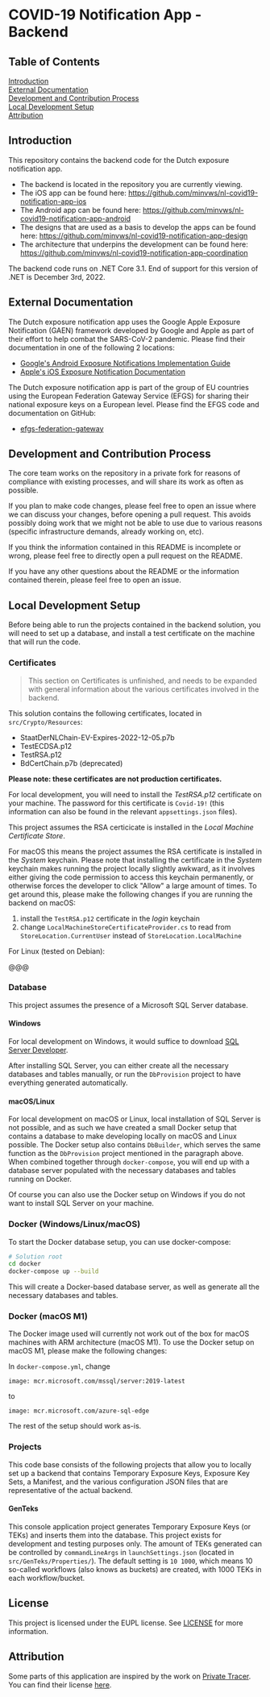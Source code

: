 # COVID-19 Notification App - Backend

## Table of Contents
[Introduction](#introduction)<br>
[External Documentation](#external-documentation)<br>
[Development and Contribution Process](#development-and-contribution-process)<br>
[Local Development Setup](#local-development-setup)<br>
[Attribution](#attribution)<br>

## Introduction

This repository contains the backend code for the Dutch exposure notification app.

* The backend is located in the repository you are currently viewing.
* The iOS app can be found here: https://github.com/minvws/nl-covid19-notification-app-ios
* The Android app can be found here: https://github.com/minvws/nl-covid19-notification-app-android
* The designs that are used as a basis to develop the apps can be found here: https://github.com/minvws/nl-covid19-notification-app-design
* The architecture that underpins the development can be found here: https://github.com/minvws/nl-covid19-notification-app-coordination

The backend code runs on .NET Core 3.1. End of support for this version of .NET is December 3rd, 2022.

## External Documentation
The Dutch exposure notification app uses the Google Apple Exposure Notification (GAEN) framework developed by Google and Apple as part of their effort to help combat the SARS-CoV-2 pandemic. Please find their documentation in one of the following 2 locations:

* [Google's Android Exposure Notifications Implementation Guide](https://developers.google.com/android/exposure-notifications/implementation-guide)
* [Apple's iOS Exposure Notification Documentation](https://developer.apple.com/documentation/exposurenotification)

The Dutch exposure notification app is part of the group of EU countries using the European Federation Gateway Service (EFGS) for sharing their national exposure keys on a European level. Please find the EFGS code and documentation on GitHub:

* [efgs-federation-gateway](https://github.com/eu-federation-gateway-service/efgs-federation-gateway)

## Development and Contribution Process

The core team works on the repository in a private fork for reasons of compliance with existing processes, and will share its work as often as possible.

If you plan to make code changes, please feel free to open an issue where we can discuss your changes, before opening a pull request. This avoids possibly doing work that we might not be able to use due to various reasons (specific infrastructure demands, already working on, etc).

If you think the information contained in this README is incomplete or wrong, please feel free to directly open a pull request on the README.

If you have any other questions about the README or the information contained therein, please feel free to open an issue.

## Local Development Setup
Before being able to run the projects contained in the backend solution, you will need to set up a database, and install a test certificate on the machine that will run the code.

### Certificates

> This section on Certificates is unfinished, and needs to be expanded with general information about the various certificates involved in the backend.

This solution contains the following certificates, located in `src/Crypto/Resources`:
- StaatDerNLChain-EV-Expires-2022-12-05.p7b
- TestECDSA.p12
- TestRSA.p12
- BdCertChain.p7b (deprecated)

**Please note: these certificates are not production certificates.**

For local development, you will need to install the *TestRSA.p12* certificate on your machine. The password for this certificate is `Covid-19!` (this information can also be found in the relevant `appsettings.json` files).

This project assumes the RSA certicicate is installed in the *Local Machine Certificate Store*.

For macOS this means the project assumes the RSA certificate is installed in the *System* keychain. Please note that installing the certificate in the *System* keychain makes running the project locally slightly awkward, as it involves either giving the code permission to access this keychain permanently, or otherwise forces the developer to click "Allow" a large amount of times. To get around this, please make the following changes if you are running the backend on macOS:

1. install the `TestRSA.p12` certificate in the *login* keychain
2. change `LocalMachineStoreCertificateProvider.cs` to read from
`StoreLocation.CurrentUser` instead of `StoreLocation.LocalMachine`

For Linux (tested on Debian):

@@@

### Database
This project assumes the presence of a Microsoft SQL Server database.

#### Windows
For local development on Windows, it would suffice to download [SQL Server Developer](https://www.microsoft.com/nl-nl/sql-server/sql-server-downloads).

After installing SQL Server, you can either create all the necessary databases and tables manually, or run the `DbProvision` project to have everything generated automatically.

#### macOS/Linux
For local development on macOS or Linux, local installation of SQL Server is not possible, and as such we have created a small Docker setup that contains a database to make developing locally on macOS and Linux possible. The Docker setup also contains `DbBuilder`, which serves the same function as the `DbProvision` project mentioned in the paragraph above. When combined together through `docker-compose`, you will end up with a database server populated with the necessary databases and tables running on Docker.

Of course you can also use the Docker setup on Windows if you do not want to install SQL Server on your machine.

### Docker (Windows/Linux/macOS)
To start the Docker database setup, you can use docker-compose:
```bash
# Solution root
cd docker
docker-compose up --build
```
This will create a Docker-based database server, as well as generate all the necessary databases and tables.

### Docker (macOS M1)
The Docker image used will currently not work out of the box for macOS machines with ARM architecture (macOS M1). To use the Docker setup on macOS M1, please make the following changes:

In `docker-compose.yml`, change
```
image: mcr.microsoft.com/mssql/server:2019-latest
```
to
```
image: mcr.microsoft.com/azure-sql-edge
```
The rest of the setup should work as-is.

### Projects
This code base consists of the following projects that allow you to locally set up a backend that contains Temporary Exposure Keys, Exposure Key Sets, a Manifest, and the various configuration JSON files that are representative of the actual backend.

#### GenTeks
This console application project generates Temporary Exposure Keys (or TEKs) and inserts them into the database. This project exists for development and testing purposes only. The amount of TEKs generated can be controlled by `commandLineArgs` in `launchSettings.json` (located in `src/GenTeks/Properties/`). The default setting is `10 1000`, which means 10 so-called workflows (also knows as buckets) are created, with 1000 TEKs in each workflow/bucket.

## License
This project is licensed under the EUPL license. See [LICENSE](LICENSE/LICENSE.txt) for more information.

## Attribution

Some parts of this application are inspired by the work on [Private Tracer](https://gitlab.com/PrivateTracer/server.azure). You can find their license [here](LICENSE/LICENSE.PrivateTracer.org.txt).
